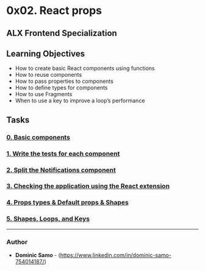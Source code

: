 # 0x02. React props

## ALX Frontend Specialization

## Learning Objectives
 * How to create basic React components using functions
 * How to reuse components
 * How to pass properties to components
 * How to define types for components
 * How to use Fragments
 * When to use a key to improve a loop’s performance

## Tasks

### [0. Basic components](task_0)

### [1. Write the tests for each component](task_1)

### [2. Split the Notifications component](task_2)

### [3. Checking the application using the React extension](task_3)

### [4. Props types & Default props & Shapes](task_4)

### [5. Shapes, Loops, and Keys](task_5)

---

### Author
* **Dominic Samo** - (https://www.linkedin.com/in/dominic-samo-754014187/)

